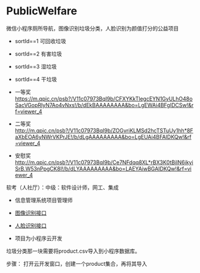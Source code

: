 # PublicWelfare
微信小程序厕所导航，图像识别垃圾分类，人脸识别为颜值打分的公益项目


- sortId==1 可回收垃圾
  
- sortId==2 有害垃圾

- sortId==3 湿垃圾
  
- sortId==4 干垃圾

- 一等奖 https://m.qpic.cn/psb?/V11c07973BqI9b/CFXYKkTlegcEYN1GvULhO48oSacVGopRIyN7Ao4vNxs!/b/dEkBAAAAAAAA&bo=LgEWAi4BFgIDCSw!&rf=viewer_4

- 二等奖 http://m.qpic.cn/psb?/V11c07973BqI9b/ZOGvriKLMSd2hcTSTuUy1hh*8FaXbEOA6yNWrVKPrJE!/b/dLgAAAAAAAAA&bo=LgEUAi4BFAIDKQw!&rf=viewer_4

- 安慰奖 http://m.qpic.cn/psb?/V11c07973BqI9b/Ce7NFdqq8XL*rBX3K0tBiIN6ikyiSrB.W53nPpgCK8I!/b/dLYAAAAAAAAA&bo=LAEYAiwBGAIDKQw!&rf=viewer_4

软考（人社厅）：中级：软件设计师，网工、集成

- 信息管理系统项目管理师

- [图像识别接口](https://cloud.baidu.com/doc/IMAGERECOGNITION/index.html)

- [人脸识别接口](https://cloud.baidu.com/doc/FACE/index.html)

- 项目为小程序云开发

垃圾分类那一块需要将product.csv导入到小程序数据库。

步骤： 打开云开发窗口，创建一个product集合，再将其导入
